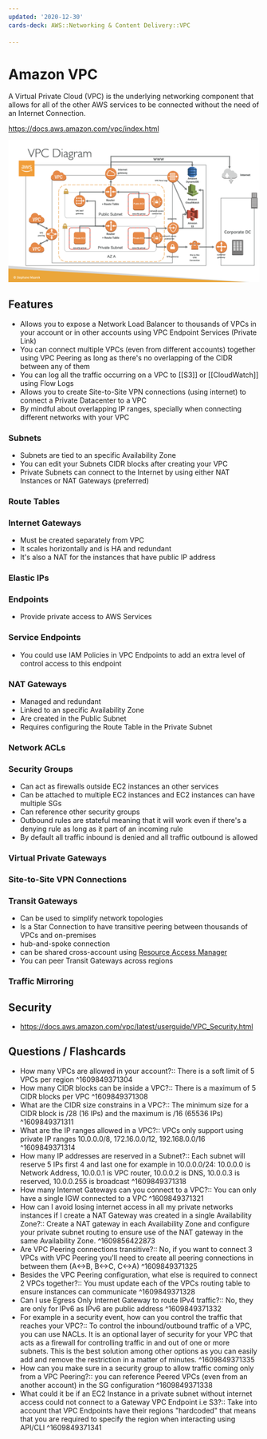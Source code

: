 ```yaml
---
updated: '2020-12-30'
cards-deck: AWS::Networking & Content Delivery::VPC

---
```


# Amazon VPC

A Virtual Private Cloud (VPC) is the underlying networking component that allows for all of the other AWS services to be connected without the need of an Internet Connection.

https://docs.aws.amazon.com/vpc/index.html

![AWS VPC with most components connected](img/vpc_components.png)

## Features

- Allows you to expose a Network Load Balancer to thousands of VPCs in your account or in other accounts using VPC Endpoint Services (Private Link)
- You can connect multiple VPCs (even from different accounts) together using VPC Peering as long as there's no overlapping of the CIDR between any of them
- You can log all the traffic occurring on a VPC to [[S3]] or [[CloudWatch]] using Flow Logs
- Allows you to create Site-to-Site VPN connections (using internet) to connect a Private Datacenter to a VPC 
- By mindful about overlapping IP ranges, specially when connecting different networks with your VPC

### Subnets

- Subnets are tied to an specific Availability Zone
- You can edit your Subnets CIDR blocks after creating your VPC
- Private Subnets can connect to the Internet by using either NAT Instances or NAT Gateways (preferred)

### Route Tables

### Internet Gateways

- Must be created separately from VPC
- It scales horizontally and is HA and redundant
- It's also a NAT for the instances that have public IP address

### Elastic IPs

### Endpoints

- Provide private access to AWS Services

### Service Endpoints

- You could use IAM Policies in VPC Endpoints to add an extra level of control access to this endpoint

### NAT Gateways

- Managed and redundant
- Linked to an specific Availability Zone
- Are created in the Public Subnet
- Requires configuring the Route Table in the Private Subnet

### Network ACLs

### Security Groups

- Can act as firewalls outside EC2 instances an other services
- Can be attached to multiple EC2 instances and EC2 instances can have multiple SGs
- Can reference other security groups
- Outbound rules are stateful meaning that it will work even if there's a denying rule as long as it part of an incoming rule 
- By default all traffic inbound is denied and all traffic outbound is allowed

### Virtual Private Gateways

### Site-to-Site VPN Connections

### Transit Gateways

- Can be used to simplify network topologies
- Is a Star Connection to have transitive peering between thousands of VPCs and on-premises
- hub-and-spoke connection
- can be shared cross-account using [Resource Access Manager][4]
- You can peer Transit Gateways across regions

### Traffic Mirroring

## Security

- https://docs.aws.amazon.com/vpc/latest/userguide/VPC_Security.html

[4]: ../security_identity_and_compliance/RAM.md

## Questions / Flashcards

- How many VPCs are allowed in your account?:: There is a soft limit of 5 VPCs per region
^1609849371304
- How many CIDR blocks can be inside a VPC?:: There is a maximum of 5 CIDR blocks per VPC
^1609849371308
- What are the CIDR size constrains in a VPC?:: The minimum size for a CIDR block is /28 (16 IPs) and the maximum is /16 (65536 IPs)
^1609849371311
- What are the IP ranges allowed in a VPC?:: VPCs only support using private IP ranges 10.0.0.0/8, 172.16.0.0/12, 192.168.0.0/16
^1609849371314
- How many IP addresses are reserved in a Subnet?:: Each subnet will reserve 5 IPs first 4 and last one for example in 10.0.0.0/24: 10.0.0.0 is Network Address, 10.0.0.1 is VPC router, 10.0.0.2 is DNS, 10.0.0.3 is reserved, 10.0.0.255 is broadcast
^1609849371318
- How many Internet Gateways can you connect to a VPC?:: You can only have a single IGW connected to a VPC
^1609849371321
- How can I avoid losing internet access in all my private networks instances if I create a NAT Gateway was created in a single Availability Zone?:: Create a NAT gateway in each Availability Zone and configure your private subnet routing to ensure use of the NAT gateway in the same Availability Zone.
^1609856422873
- Are VPC Peering connections transitive?:: No, if you want to connect 3 VPCs with VPC Peering you'll need to create all peering connections in between them (A<->B, B<->C, C<->A)
^1609849371325
- Besides the VPC Peering configuration, what else is required to connect 2 VPCs together?:: You must update each of the VPCs routing table to ensure instances can communicate
^1609849371328
- Can I use Egress Only Internet Gateway to route IPv4 traffic?:: No, they are only for IPv6 as IPv6 are public address
^1609849371332
- For example in a security event, how can you control the traffic that reaches your VPC?:: To control the inbound/outbound traffic of a VPC, you can use NACLs. It is an optional layer of security for your VPC that acts as a firewall for controlling traffic in and out of one or more subnets. This is the best solution among other options as you can easily add and remove the restriction in a matter of minutes.
^1609849371335
- How can you make sure in a security group to allow traffic coming only from a VPC Peering?:: you can reference Peered VPCs (even from an another account) in the SG configuration 
^1609849371338
- What could it be if an EC2 Instance in a private subnet without internet access could not connect to a Gateway VPC Endpoint i.e S3?:: Take into account that VPC Endpoints have their regions "hardcoded" that means that you are required to specify the region when interacting using API/CLI
^1609849371341
